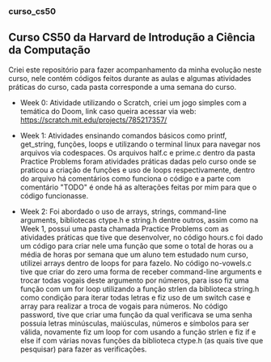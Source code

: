 ### curso_cs50
## Curso CS50 da Harvard de Introdução a Ciência da Computação

Criei este repositório para fazer acompanhamento da minha evolução neste curso, nele contém códigos feitos durante as aulas e algumas atividades práticas do curso, cada pasta corresponde a uma semana do curso.

- Week 0: Atividade utilizando o Scratch, criei um jogo simples com a temática do Doom, link caso queira acessar via web:
https://scratch.mit.edu/projects/785217357/
  
- Week 1: Atividades ensinando comandos básicos como printf, get_string, funções, loops e utilizando o terminal linux para navegar nos arquivos via codespaces.
Os arquivos half.c e prime.c dentro da pasta Practice Problems foram atividades práticas dadas pelo curso onde se praticou a criação de funções e uso de loops respectivamente, dentro do arquivo há comentários como funciona o código e a parte com comentário "TODO" é onde há as alterações feitas por mim para que o código funcionasse.

- Week 2: Foi abordado o uso de arrays, strings, command-line arguments, bibliotecas ctype.h e string.h dentre outros, assim como na Week 1, possui uma pasta chamada Practice Problems com as atividades práticas que tive que desenvolver, no código hours.c foi dado um código para criar nele uma função que some o total de horas ou a média de horas por semana que um aluno tem estudado num curso, utilizei arrays dentro de loops for para fazelo. No código no-vowels.c tive que criar do zero uma forma de receber command-line arguments e trocar todas vogais deste argumento por números, para isso fiz uma função com um for loop utilizando a função strlen da biblioteca string.h como condição para iterar todas letras e fiz uso de um switch case e array para realizar a troca de vogais para números. No código password, tive que criar uma função da qual verificava se uma senha possuia letras minúsculas, maiúsculas, números e símbolos para ser válida, novamente fiz um loop for com usando a função strlen e fiz if e else if com várias novas funções da biblioteca ctype.h (as quais tive que pesquisar) para fazer as verificações.
